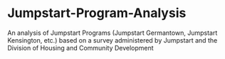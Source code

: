 # Jumpstart-Program-Analysis
An analysis of Jumpstart Programs (Jumpstart Germantown, Jumpstart Kensington, etc.) based on a survey administered by Jumpstart and the Division of Housing and Community Development
